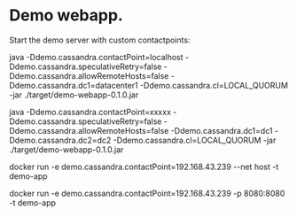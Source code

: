 # Demo webapp.

Start the demo server with custom contactpoints:

java -Ddemo.cassandra.contactPoint=localhost -Ddemo.cassandra.speculativeRetry=false -Ddemo.cassandra.allowRemoteHosts=false -Ddemo.cassandra.dc1=datacenter1 -Ddemo.cassandra.cl=LOCAL_QUORUM -jar ./target/demo-webapp-0.1.0.jar

java -Ddemo.cassandra.contactPoint=xxxxx -Ddemo.cassandra.speculativeRetry=false -Ddemo.cassandra.allowRemoteHosts=false -Ddemo.cassandra.dc1=dc1 -Ddemo.cassandra.dc2=dc2 -Ddemo.cassandra.cl=LOCAL_QUORUM -jar ./target/demo-webapp-0.1.0.jar

docker run -e demo.cassandra.contactPoint=192.168.43.239 --net host -t demo-app

docker run -e demo.cassandra.contactPoint=192.168.43.239 -p 8080:8080 -t demo-app
